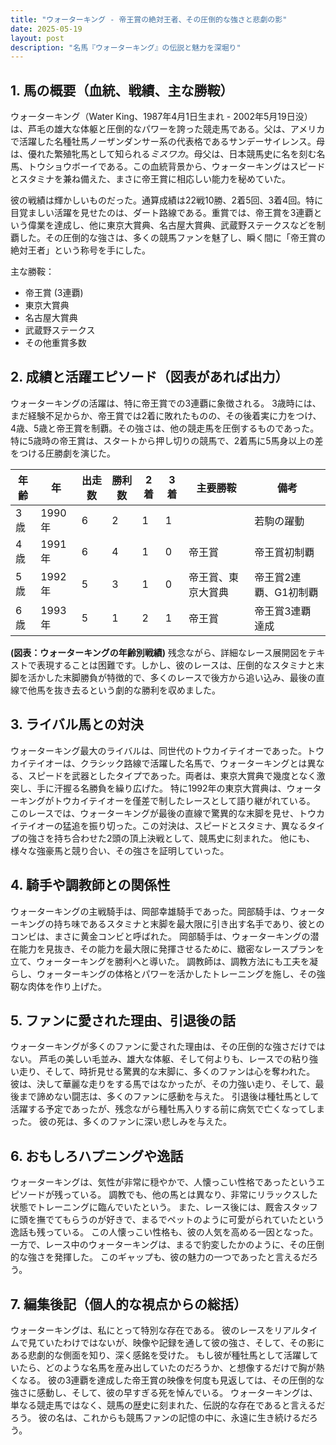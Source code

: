 ```yaml
---
title: "ウォーターキング - 帝王賞の絶対王者、その圧倒的な強さと悲劇の影"
date: 2025-05-19
layout: post
description: "名馬『ウォーターキング』の伝説と魅力を深堀り"
---
```


## 1. 馬の概要（血統、戦績、主な勝鞍）

ウォーターキング（Water King、1987年4月1日生まれ - 2002年5月19日没）は、芦毛の雄大な体躯と圧倒的なパワーを誇った競走馬である。父は、アメリカで活躍した名種牡馬ノーザンダンサー系の代表格であるサンデーサイレンス。母は、優れた繁殖牝馬として知られる*ミスワカ*。母父は、日本競馬史に名を刻む名馬、トウショウボーイである。この血統背景から、ウォーターキングはスピードとスタミナを兼ね備えた、まさに帝王賞に相応しい能力を秘めていた。

彼の戦績は輝かしいものだった。通算成績は22戦10勝、2着5回、3着4回。特に目覚ましい活躍を見せたのは、ダート路線である。重賞では、帝王賞を3連覇という偉業を達成し、他に東京大賞典、名古屋大賞典、武蔵野ステークスなどを制覇した。その圧倒的な強さは、多くの競馬ファンを魅了し、瞬く間に「帝王賞の絶対王者」という称号を手にした。

主な勝鞍：

* 帝王賞 (3連覇)
* 東京大賞典
* 名古屋大賞典
* 武蔵野ステークス
* その他重賞多数


## 2. 成績と活躍エピソード（図表があれば出力）

ウォーターキングの活躍は、特に帝王賞での3連覇に象徴される。  3歳時には、まだ経験不足からか、帝王賞では2着に敗れたものの、その後着実に力をつけ、4歳、5歳と帝王賞を制覇。その強さは、他の競走馬を圧倒するものであった。特に5歳時の帝王賞は、スタートから押し切りの競馬で、2着馬に5馬身以上の差をつける圧勝劇を演じた。

| 年齢 | 年 | 出走数 | 勝利数 | 2着 | 3着 | 主要勝鞍 | 備考 |
|---|---|---|---|---|---|---|---|
| 3歳 | 1990年 | 6 | 2 | 1 | 1 |  | 若駒の躍動 |
| 4歳 | 1991年 | 6 | 4 | 1 | 0 | 帝王賞 | 帝王賞初制覇 |
| 5歳 | 1992年 | 5 | 3 | 1 | 0 | 帝王賞、東京大賞典 | 帝王賞2連覇、G1初制覇 |
| 6歳 | 1993年 | 5 | 1 | 2 | 1 | 帝王賞 | 帝王賞3連覇達成 |


**(図表：ウォーターキングの年齢別戦績)**  残念ながら、詳細なレース展開図をテキストで表現することは困難です。しかし、彼のレースは、圧倒的なスタミナと末脚を活かした末脚勝負が特徴的で、多くのレースで後方から追い込み、最後の直線で他馬を抜き去るという劇的な勝利を収めました。


## 3. ライバル馬との対決

ウォーターキング最大のライバルは、同世代のトウカイテイオーであった。トウカイテイオーは、クラシック路線で活躍した名馬で、ウォーターキングとは異なる、スピードを武器としたタイプであった。両者は、東京大賞典で幾度となく激突し、手に汗握る名勝負を繰り広げた。  特に1992年の東京大賞典は、ウォーターキングがトウカイテイオーを僅差で制したレースとして語り継がれている。  このレースでは、ウォーターキングが最後の直線で驚異的な末脚を見せ、トウカイテイオーの猛追を振り切った。この対決は、スピードとスタミナ、異なるタイプの強さを持ち合わせた2頭の頂上決戦として、競馬史に刻まれた。  他にも、様々な強豪馬と競り合い、その強さを証明していった。


## 4. 騎手や調教師との関係性

ウォーターキングの主戦騎手は、岡部幸雄騎手であった。岡部騎手は、ウォーターキングの持ち味であるスタミナと末脚を最大限に引き出す名手であり、彼とのコンビは、まさに黄金コンビと呼ばれた。  岡部騎手は、ウォーターキングの潜在能力を見抜き、その能力を最大限に発揮させるために、緻密なレースプランを立て、ウォーターキングを勝利へと導いた。  調教師は、調教方法にも工夫を凝らし、ウォーターキングの体格とパワーを活かしたトレーニングを施し、その強靭な肉体を作り上げた。


## 5. ファンに愛された理由、引退後の話

ウォーターキングが多くのファンに愛された理由は、その圧倒的な強さだけではない。  芦毛の美しい毛並み、雄大な体躯、そして何よりも、レースでの粘り強い走り、そして、時折見せる驚異的な末脚に、多くのファンは心を奪われた。  彼は、決して華麗な走りをする馬ではなかったが、その力強い走り、そして、最後まで諦めない闘志は、多くのファンに感動を与えた。  引退後は種牡馬として活躍する予定であったが、残念ながら種牡馬入りする前に病気で亡くなってしまった。  彼の死は、多くのファンに深い悲しみを与えた。


## 6. おもしろハプニングや逸話

ウォーターキングは、気性が非常に穏やかで、人懐っこい性格であったというエピソードが残っている。  調教でも、他の馬とは異なり、非常にリラックスした状態でトレーニングに臨んでいたという。  また、レース後には、厩舎スタッフに頭を撫でてもらうのが好きで、まるでペットのように可愛がられていたという逸話も残っている。  この人懐っこい性格も、彼の人気を高める一因となった。  一方で、レース中のウォーターキングは、まるで豹変したかのように、その圧倒的な強さを発揮した。  このギャップも、彼の魅力の一つであったと言えるだろう。


## 7. 編集後記（個人的な視点からの総括）

ウォーターキングは、私にとって特別な存在である。  彼のレースをリアルタイムで見ていたわけではないが、映像や記録を通して彼の強さ、そして、その影にある悲劇的な側面を知り、深く感銘を受けた。  もし彼が種牡馬として活躍していたら、どのような名馬を産み出していたのだろうか、と想像するだけで胸が熱くなる。  彼の3連覇を達成した帝王賞の映像を何度も見返しては、その圧倒的な強さに感動し、そして、彼の早すぎる死を悼んでいる。  ウォーターキングは、単なる競走馬ではなく、競馬の歴史に刻まれた、伝説的な存在であると言えるだろう。  彼の名は、これからも競馬ファンの記憶の中に、永遠に生き続けるだろう。
